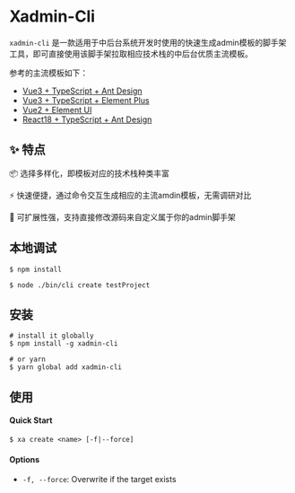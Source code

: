 # Xadmin-Cli

`xadmin-cli` 是一款适用于中后台系统开发时使用的快速生成admin模板的脚手架工具，即可直接使用该脚手架拉取相应技术栈的中后台优质主流模板。

参考的主流模板如下：

* [Vue3 + TypeScript + Ant Design](https://github.com/vbenjs/vue-vben-admin)
* [Vue3 + TypeScript + Element Plus](https://github.com/lin-xin/vue-manage-system)
* [Vue2 + Element UI](https://github.com/PanJiaChen/vue-element-admin)
* [React18 + TypeScript + Ant Design](https://github.com/ant-design/ant-design-pro)

## ✨ 特点

📦 选择多样化，即模板对应的技术栈种类丰富

⚡️ 快速便捷，通过命令交互生成相应的主流amdin模板，无需调研对比

🔌 可扩展性强，支持直接修改源码来自定义属于你的admin脚手架

## 本地调试

```shell
$ npm install

$ node ./bin/cli create testProject

```
## 安装

```shell
# install it globally
$ npm install -g xadmin-cli

# or yarn
$ yarn global add xadmin-cli
```

## 使用 

#### Quick Start 

```shell
$ xa create <name> [-f|--force]
```

#### Options

- `-f, --force`: Overwrite if the target exists